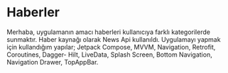 # Haberler
Merhaba, uygulamanın amacı haberleri kullanıcıya farklı kategorilerde sunmaktır. Haber kaynağı olarak News Api kullanıldı.
Uygulamayı yapmak için kullandığım yapılar; Jetpack Compose, MVVM, Navigation, Retrofit, Coroutines, Dagger- Hilt, LiveData, Splash Screen, Bottom Navigation, Navigation Drawer, TopAppBar.


